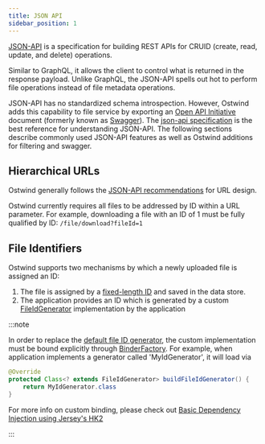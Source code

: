 ```yaml
---
title: JSON API
sidebar_position: 1
---
```


[//]: # (Copyright 2024 Jiaqi Liu)

[//]: # (Licensed under the Apache License, Version 2.0 &#40;the "License"&#41;;)
[//]: # (you may not use this file except in compliance with the License.)
[//]: # (You may obtain a copy of the License at)

[//]: # (    http://www.apache.org/licenses/LICENSE-2.0)

[//]: # (Unless required by applicable law or agreed to in writing, software)
[//]: # (distributed under the License is distributed on an "AS IS" BASIS,)
[//]: # (WITHOUT WARRANTIES OR CONDITIONS OF ANY KIND, either express or implied.)
[//]: # (See the License for the specific language governing permissions and)
[//]: # (limitations under the License.)

[JSON-API](https://jsonapi.org) is a specification for building REST APIs for CRUID (create, read, update, and delete)
operations.

Similar to GraphQL, it allows the client to control what is returned in the response payload. Unlike GraphQL, the
JSON-API spells out hot to perform file operations instead of file metadata operations.

JSON-API has no standardized schema introspection. However, Ostwind adds this capability to file service by exporting an
[Open API Initiative](https://www.openapis.org) document (formerly known as [Swagger](https://swagger.io)). The
[json-api specification](https://jsonapi.org/format/) is the best reference for understanding JSON-API.
The following sections describe commonly used JSON-API features as well as Ostwind additions for filtering and swagger.

Hierarchical URLs
-----------------

Ostwind generally follows the [JSON-API recommendations](http://jsonapi.org/recommendations/) for URL design.

Ostwind currently requires all files to be addressed by ID within a URL parameter. For example, downloading a file with
an ID of 1 must be fully qualified by ID: `/file/download?fileId=1`

File Identifiers
----------------

Ostwind supports two mechanisms by which a newly uploaded file is assigned an ID:

1. The file is assigned by a [fixed-length ID][FileNameAndUploadedTimeBasedIdGenerator] and saved in the data store.
2. The application provides an ID which is generated by a custom [FileIdGenerator] implementation  by the application

:::note

In order to replace the [default file ID generator][FileNameAndUploadedTimeBasedIdGenerator], the custom implementation
must be bound explicitly through [BinderFactory][AbstractBinderFactory]. For example, when application implements a
generator called 'MyIdGenerator', it will load via

```java
@Override
protected Class<? extends FileIdGenerator> buildFileIdGenerator() {
    return MyIdGenerator.class
}
```

For more info on custom binding, please check out
[Basic Dependency Injection using Jersey's HK2](../contributing/jersey-di-using-hk2)

:::

[FileNameAndUploadedTimeBasedIdGenerator]: https://github.com/QubitPi/Ostwind/blob/master/ostwind-core/src/main/java/io/github/qubitpi/ostwind/file/identifier/FileNameAndUploadedTimeBasedIdGenerator.java
[FileIdGenerator]: https://github.com/QubitPi/Ostwind/blob/master/ostwind-core/src/main/java/io/github/qubitpi/ostwind/file/identifier/FileIdGenerator.java
[AbstractBinderFactory]: https://github.com/QubitPi/Ostwind/blob/master/ostwind-core/src/main/java/io/github/qubitpi/ostwind/application/AbstractBinderFactory.java
